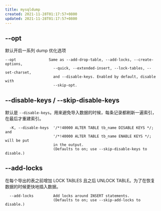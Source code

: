 ```yaml
---
title: mysqldump
created: 2021-11-28T01:17:57+0800
updated: 2021-11-28T01:17:57+0800
---
```


## --opt

默认开启一系列 dump 优化选项

```
--opt               Same as --add-drop-table, --add-locks, --create-options,
                      --quick, --extended-insert, --lock-tables, --set-charset,
                      and --disable-keys. Enabled by default, disable with
                      --skip-opt.
```

## --disable-keys / --skip-disable-keys

默认是 `--disable-keys`。用来避免导入数据的时候，每条记录都刷新一遍索引，在最后才重建索引。

```
  -K, --disable-keys  '/*!40000 ALTER TABLE tb_name DISABLE KEYS */; and
                      '/*!40000 ALTER TABLE tb_name ENABLE KEYS */; will be put
                      in the output.
                      (Defaults to on; use --skip-disable-keys to disable.)
```

## --add-locks

在每个导出的表之前增加 LOCK TABLES 且之后 UNLOCK TABLE。为了在恢复数据的时候更快地插入数据。

```
  --add-locks         Add locks around INSERT statements.
                      (Defaults to on; use --skip-add-locks to disable.)
```
